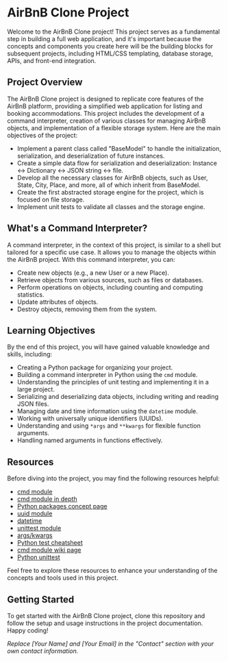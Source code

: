 # AirBnB Clone Project

Welcome to the AirBnB Clone project! This project serves as a fundamental step in building a full web application, and it's important because the concepts and components you create here will be the building blocks for subsequent projects, including HTML/CSS templating, database storage, APIs, and front-end integration.

## Project Overview

The AirBnB Clone project is designed to replicate core features of the AirBnB platform, providing a simplified web application for listing and booking accommodations. This project includes the development of a command interpreter, creation of various classes for managing AirBnB objects, and implementation of a flexible storage system. Here are the main objectives of the project:

- Implement a parent class called "BaseModel" to handle the initialization, serialization, and deserialization of future instances.
- Create a simple data flow for serialization and deserialization: Instance ↔ Dictionary ↔ JSON string ↔ file.
- Develop all the necessary classes for AirBnB objects, such as User, State, City, Place, and more, all of which inherit from BaseModel.
- Create the first abstracted storage engine for the project, which is focused on file storage.
- Implement unit tests to validate all classes and the storage engine.

## What's a Command Interpreter?

A command interpreter, in the context of this project, is similar to a shell but tailored for a specific use case. It allows you to manage the objects within the AirBnB project. With this command interpreter, you can:

- Create new objects (e.g., a new User or a new Place).
- Retrieve objects from various sources, such as files or databases.
- Perform operations on objects, including counting and computing statistics.
- Update attributes of objects.
- Destroy objects, removing them from the system.

## Learning Objectives

By the end of this project, you will have gained valuable knowledge and skills, including:

- Creating a Python package for organizing your project.
- Building a command interpreter in Python using the `cmd` module.
- Understanding the principles of unit testing and implementing it in a large project.
- Serializing and deserializing data objects, including writing and reading JSON files.
- Managing date and time information using the `datetime` module.
- Working with universally unique identifiers (UUIDs).
- Understanding and using `*args` and `**kwargs` for flexible function arguments.
- Handling named arguments in functions effectively.

## Resources

Before diving into the project, you may find the following resources helpful:

- [cmd module](https://docs.python.org/3/library/cmd.html)
- [cmd module in depth](https://docs.python.org/3/library/cmd.html)
- [Python packages concept page](https://docs.python.org/3/tutorial/modules.html)
- [uuid module](https://docs.python.org/3/library/uuid.html)
- [datetime](https://docs.python.org/3/library/datetime.html)
- [unittest module](https://docs.python.org/3/library/unittest.html)
- [args/kwargs](https://docs.python.org/3/tutorial/controlflow.html#arbitrary-argument-lists)
- [Python test cheatsheet](https://www.pythontutorial.net/getting-started/python-unit-testing-cheat-sheet/)
- [cmd module wiki page](<https://en.wikipedia.org/wiki/Cmd_(command)>)
- [Python unittest](https://docs.python.org/3/library/unittest.html)

Feel free to explore these resources to enhance your understanding of the concepts and tools used in this project.

## Getting Started

To get started with the AirBnB Clone project, clone this repository and follow the setup and usage instructions in the project documentation. Happy coding!

_Replace [Your Name] and [Your Email] in the "Contact" section with your own contact information._
